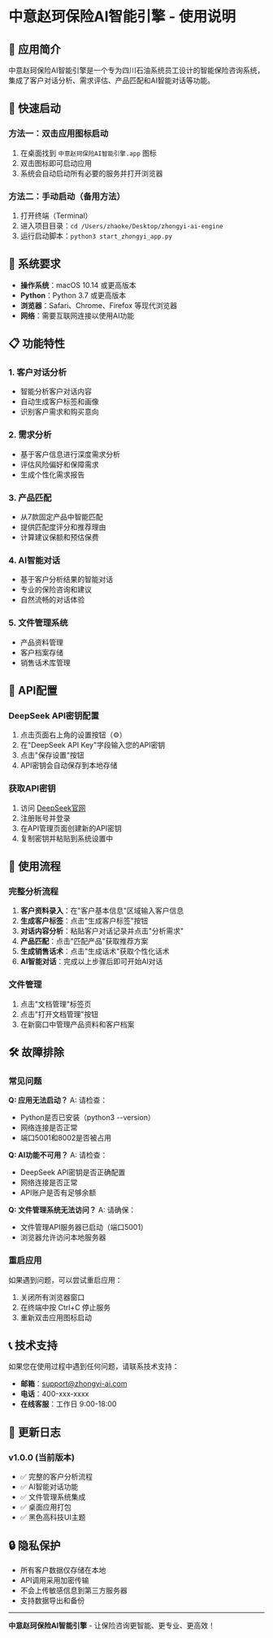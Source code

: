 # 中意赵珂保险AI智能引擎 - 使用说明

## 📱 应用简介

中意赵珂保险AI智能引擎是一个专为四川石油系统员工设计的智能保险咨询系统，集成了客户对话分析、需求评估、产品匹配和AI智能对话等功能。

## 🚀 快速启动

### 方法一：双击应用图标启动
1. 在桌面找到 `中意赵珂保险AI智能引擎.app` 图标
2. 双击图标即可启动应用
3. 系统会自动启动所有必要的服务并打开浏览器

### 方法二：手动启动（备用方法）
1. 打开终端（Terminal）
2. 进入项目目录：`cd /Users/zhaoke/Desktop/zhongyi-ai-engine`
3. 运行启动脚本：`python3 start_zhongyi_app.py`

## 🔧 系统要求

- **操作系统**：macOS 10.14 或更高版本
- **Python**：Python 3.7 或更高版本
- **浏览器**：Safari、Chrome、Firefox 等现代浏览器
- **网络**：需要互联网连接以使用AI功能

## 📋 功能特性

### 1. 客户对话分析
- 智能分析客户对话内容
- 自动生成客户标签和画像
- 识别客户需求和购买意向

### 2. 需求分析
- 基于客户信息进行深度需求分析
- 评估风险偏好和保障需求
- 生成个性化需求报告

### 3. 产品匹配
- 从7款固定产品中智能匹配
- 提供匹配度评分和推荐理由
- 计算建议保额和预估保费

### 4. AI智能对话
- 基于客户分析结果的智能对话
- 专业的保险咨询和建议
- 自然流畅的对话体验

### 5. 文件管理系统
- 产品资料管理
- 客户档案存储
- 销售话术库管理

## 🔑 API配置

### DeepSeek API密钥配置
1. 点击页面右上角的设置按钮（⚙️）
2. 在"DeepSeek API Key"字段输入您的API密钥
3. 点击"保存设置"按钮
4. API密钥会自动保存到本地存储

### 获取API密钥
1. 访问 [DeepSeek官网](https://platform.deepseek.com/)
2. 注册账号并登录
3. 在API管理页面创建新的API密钥
4. 复制密钥并粘贴到系统设置中

## 📖 使用流程

### 完整分析流程
1. **客户资料录入**：在"客户基本信息"区域输入客户信息
2. **生成客户标签**：点击"生成客户标签"按钮
3. **对话内容分析**：粘贴客户对话记录并点击"分析需求"
4. **产品匹配**：点击"匹配产品"获取推荐方案
5. **生成销售话术**：点击"生成话术"获取个性化话术
6. **AI智能对话**：完成以上步骤后即可开始AI对话

### 文件管理
1. 点击"文档管理"标签页
2. 点击"打开文档管理"按钮
3. 在新窗口中管理产品资料和客户档案

## 🛠️ 故障排除

### 常见问题

**Q: 应用无法启动？**
A: 请检查：
- Python是否已安装（python3 --version）
- 网络连接是否正常
- 端口5001和8002是否被占用

**Q: AI功能不可用？**
A: 请检查：
- DeepSeek API密钥是否正确配置
- 网络连接是否正常
- API账户是否有足够余额

**Q: 文件管理系统无法访问？**
A: 请确保：
- 文件管理API服务器已启动（端口5001）
- 浏览器允许访问本地服务器

### 重启应用
如果遇到问题，可以尝试重启应用：
1. 关闭所有浏览器窗口
2. 在终端中按 Ctrl+C 停止服务
3. 重新双击应用图标启动

## 📞 技术支持

如果您在使用过程中遇到任何问题，请联系技术支持：

- **邮箱**：support@zhongyi-ai.com
- **电话**：400-xxx-xxxx
- **在线客服**：工作日 9:00-18:00

## 📝 更新日志

### v1.0.0 (当前版本)
- ✅ 完整的客户分析流程
- ✅ AI智能对话功能
- ✅ 文件管理系统集成
- ✅ 桌面应用打包
- ✅ 黑色高科技UI主题

## 🔒 隐私保护

- 所有客户数据仅存储在本地
- API调用采用加密传输
- 不会上传敏感信息到第三方服务器
- 支持数据导出和备份

---

**中意赵珂保险AI智能引擎** - 让保险咨询更智能、更专业、更高效！
